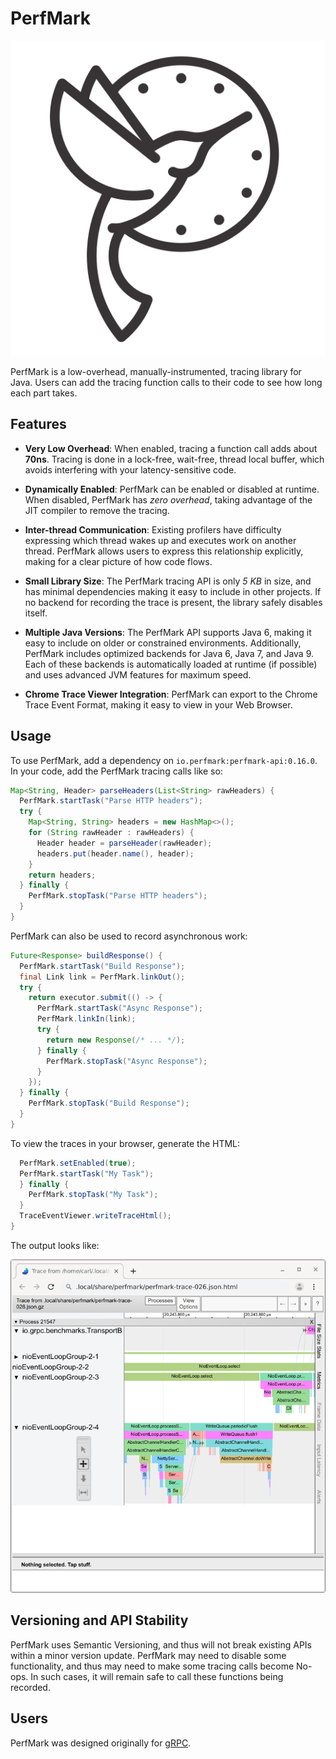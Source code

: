 # PerfMark

![PerfMark Hummingbird](doc/perfmark.png "PerfMark")

PerfMark is a low-overhead, manually-instrumented, tracing library for Java.  Users can add the
tracing function calls to their code to see how long each part takes.

## Features

*   **Very Low Overhead**:  When enabled, tracing a function call adds about **70ns**.   Tracing is
    done in a lock-free, wait-free, thread local buffer, which avoids interfering with your 
    latency-sensitive code.
    
*   **Dynamically Enabled**: PerfMark can be enabled or disabled at runtime.  When disabled, 
    PerfMark has *zero overhead*, taking advantage of the JIT compiler to remove the tracing.
    
*   **Inter-thread Communication**: Existing profilers have difficulty expressing which thread 
    wakes up and executes work on another thread.  PerfMark allows users to express this 
    relationship explicitly, making for a clear picture of how code flows.

*   **Small Library Size**: The PerfMark tracing API is only *5 KB* in size, and has minimal 
    dependencies making it easy to include in other projects.  If no backend for recording the trace
    is present, the library safely disables itself.

*   **Multiple Java Versions**: The PerfMark API supports Java 6, making it easy to include on 
    older or constrained environments.  Additionally, PerfMark includes optimized backends for 
    Java 6, Java 7, and Java 9.  Each of these backends is automatically loaded at runtime 
    (if possible) and uses advanced JVM features for maximum speed. 

*   **Chrome Trace Viewer Integration**: PerfMark can export to the Chrome Trace Event Format, 
    making it easy to view in your Web Browser.
    
## Usage

To use PerfMark, add a dependency on `io.perfmark:perfmark-api:0.16.0`.  In your code, add the 
PerfMark tracing calls like so:

```java
Map<String, Header> parseHeaders(List<String> rawHeaders) {
  PerfMark.startTask("Parse HTTP headers");
  try {
    Map<String, String> headers = new HashMap<>();
    for (String rawHeader : rawHeaders) {
      Header header = parseHeader(rawHeader);
      headers.put(header.name(), header);
    }
    return headers;
  } finally {
    PerfMark.stopTask("Parse HTTP headers");
  }
}

```

PerfMark can also be used to record asynchronous work:

```java
Future<Response> buildResponse() {
  PerfMark.startTask("Build Response");
  final Link link = PerfMark.linkOut();
  try {
    return executor.submit(() -> {
      PerfMark.startTask("Async Response");
      PerfMark.linkIn(link);
      try {
        return new Response(/* ... */);
      } finally {
        PerfMark.stopTask("Async Response");
      }
    });
  } finally {
    PerfMark.stopTask("Build Response");
  }
}
```

To view the traces in your browser, generate the HTML:

```java
  PerfMark.setEnabled(true);
  PerfMark.startTask("My Task");
  } finally {
    PerfMark.stopTask("My Task");
  }
  TraceEventViewer.writeTraceHtml();
}
```

The output looks like:

![PerfMark Hummingbird](doc/screenshot.png "PerfMark")



## Versioning and API Stability

PerfMark uses Semantic Versioning, and thus will not break existing APIs within a minor version 
update.  PerfMark may need to disable some functionality, and thus may need to make some tracing 
calls become No-ops.  In such cases, it will remain safe to call these functions being recorded.

## Users

PerfMark was designed originally for [gRPC](https://github.com/grpc/grpc-java).
